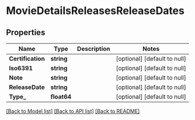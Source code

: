 # MovieDetailsReleasesReleaseDates

## Properties
Name | Type | Description | Notes
------------ | ------------- | ------------- | -------------
**Certification** | **string** |  | [optional] [default to null]
**Iso6391** | **string** |  | [optional] [default to null]
**Note** | **string** |  | [optional] [default to null]
**ReleaseDate** | **string** |  | [optional] [default to null]
**Type_** | **float64** |  | [optional] [default to null]

[[Back to Model list]](../README.md#documentation-for-models) [[Back to API list]](../README.md#documentation-for-api-endpoints) [[Back to README]](../README.md)

